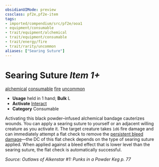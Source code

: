```yaml
---
obsidianUIMode: preview
cssclass: pf2e,pf2e-item
tags:
- imported/compendium/src/pf2e/ooa1
- equipment/consumable
- trait/equipment/alchemical
- trait/equipment/consumable
- trait/energy/fire
- trait/rarity/uncommon
aliases: ["Searing Suture"]
---
```

# Searing Suture *Item 1+*  
[alchemical](alchemical.md)  [consumable](consumable.md)  [fire](fire.md)  [uncommon](uncommon.md)  

- **Usage** held in 1 hand; **Bulk** L
- **Activate** [Interact](interact.md)
- **Category** Consumable

Activating this black powder–infused alchemical bandage cauterizes wounds. You can apply a searing suture to yourself or an adjacent willing creature as you activate it. The target creature takes `1d6` fire damage and can immediately attempt a flat check to remove the [persistent bleed damage](conditions.md#Persistent%20Damage)—the DC of this flat check depends on the type of searing suture applied. When applied against a bleed effect that is lower level than the searing suture, the flat check is automatically successful.

*Source: Outlaws of Alkenstar #1: Punks in a Powder Keg p. 77*